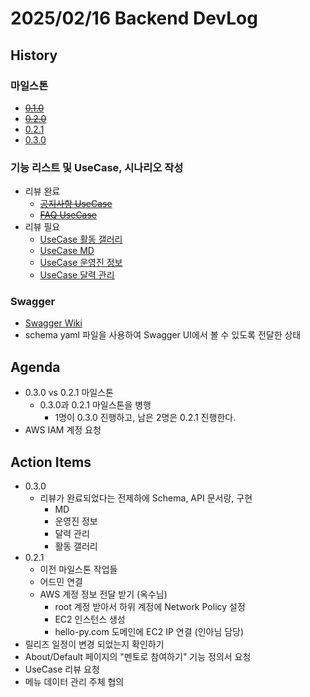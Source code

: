 # 2025/02/16 Backend DevLog

## History

### 마일스톤

- ~~[0.1.0](https://github.com/HelloPy-Korea/hellopy-backend/milestone/2)~~
- ~~[0.2.0](https://github.com/HelloPy-Korea/hellopy-backend/milestone/3)~~
- [0.2.1](https://github.com/HelloPy-Korea/hellopy-backend/milestone/4)
- [0.3.0](https://github.com/HelloPy-Korea/hellopy-backend/milestone/5)

### 기능 리스트 및 UseCase, 시나리오 작성

- 리뷰 완료
  - ~~[공지사항 UseCase](https://github.com/HelloPy-Korea/hellopy-backend/wiki/UseCase-%EA%B3%B5%EC%A7%80%EC%82%AC%ED%95%AD)~~
  - ~~[FAQ UseCase](https://github.com/HelloPy-Korea/hellopy-backend/wiki/UseCase-FAQ)~~
- 리뷰 필요
  - [UseCase 활동 갤러리](https://github.com/HelloPy-Korea/hellopy-backend/wiki/UseCase-%ED%99%9C%EB%8F%99-%EA%B0%A4%EB%9F%AC%EB%A6%AC)
  - [UseCase MD](https://github.com/HelloPy-Korea/hellopy-backend/wiki/UseCase-MD)
  - [UseCase 운영진 정보](https://github.com/HelloPy-Korea/hellopy-backend/wiki/UseCase-%EC%9A%B4%EC%98%81%EC%A7%84-%EC%A0%95%EB%B3%B4)
  - [UseCase 달력 관리](https://github.com/HelloPy-Korea/hellopy-backend/wiki/UseCase-%EC%9D%B4%EB%8B%AC%EC%9D%98-%EB%8B%AC%EB%A0%A5)

### Swagger

- [Swagger Wiki](https://github.com/HelloPy-Korea/hellopy-backend/wiki/Swagger)
- schema yaml 파일을 사용하여 Swagger UI에서 볼 수 있도록 전달한 상태

## Agenda

- 0.3.0 vs 0.2.1 마일스톤
  - 0.3.0과 0.2.1 마일스톤을 병행
    - 1명이 0.3.0 진행하고, 남은 2명은 0.2.1 진행한다.
- AWS IAM 계정 요청

## Action Items

- 0.3.0
  - 리뷰가 완료되었다는 전제하에 Schema, API 문서랑, 구현
    - MD
    - 운영진 정보
    - 달력 관리
    - 활동 갤러리
- 0.2.1
  - 이전 마일스톤 작업들
  - 어드민 연결
  - AWS 계정 정보 전달 받기 (옥수님)
    - root 계정 받아서 하위 계정에 Network Policy 설정
    - EC2 인스턴스 생성
    - hello-py.com 도메인에 EC2 IP 연결 (인아님 담당)
- 릴리즈 일정이 변경 되었는지 확인하기
- About/Default 페이지의 "멘토로 참여하기" 기능 정의서 요청
- UseCase 리뷰 요청
- 메뉴 데이터 관리 주체 협의
